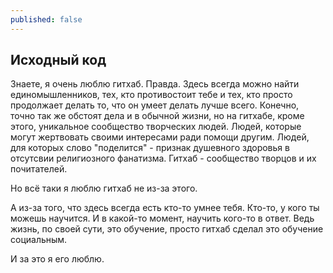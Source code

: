 ```yaml
---
published: false
---
```

## Исходный код

Знаете, я очень люблю гитхаб. Правда. Здесь всегда можно найти единомышленников, тех, кто противостоит тебе и тех, кто просто продолжает делать то, что он умеет делать лучше всего. Конечно, точно так же обстоят дела и в обычной жизни, но на гитхабе, кроме этого, уникальное сообщество творческих людей. Людей, которые могут жертвовать своими интересами ради помощи другим. Людей, для которых слово "поделится" - признак душевного здоровья в отсутсвии религиозного фанатизма. Гитхаб - сообщество творцов и их почитателей.

Но всё таки я люблю гитхаб не из-за этого.

А из-за того, что здесь всегда есть кто-то умнее тебя. Кто-то, у кого ты можешь научится. И в какой-то момент, научить кого-то в ответ. Ведь жизнь, по своей сути, это обучение, просто гитхаб сделал это обучение социальным.

И за это я его люблю.